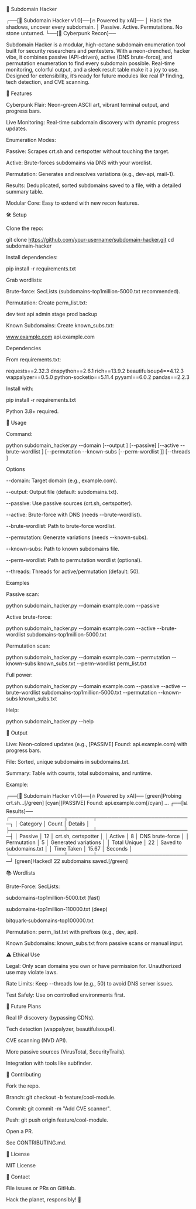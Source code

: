 🌌 Subdomain Hacker



┌──[💾 Subdomain Hacker v1.0]──[🔥 Powered by xAI]──
│ Hack the shadows, uncover every subdomain.
│ Passive. Active. Permutations. No stone unturned.
└──[🌌 Cyberpunk Recon]──

Subdomain Hacker is a modular, high-octane subdomain enumeration tool built for security researchers and pentesters. With a neon-drenched, hacker vibe, it combines passive (API-driven), active (DNS brute-force), and permutation enumeration to find every subdomain possible. Real-time monitoring, colorful output, and a sleek result table make it a joy to use. Designed for extensibility, it’s ready for future modules like real IP finding, tech detection, and CVE scanning.

🚀 Features





Cyberpunk Flair: Neon-green ASCII art, vibrant terminal output, and progress bars.



Live Monitoring: Real-time subdomain discovery with dynamic progress updates.



Enumeration Modes:





Passive: Scrapes crt.sh and certspotter without touching the target.



Active: Brute-forces subdomains via DNS with your wordlist.



Permutation: Generates and resolves variations (e.g., dev-api, mail-1).



Results: Deduplicated, sorted subdomains saved to a file, with a detailed summary table.



Modular Core: Easy to extend with new recon features.

🛠️ Setup





Clone the repo:

git clone https://github.com/your-username/subdomain-hacker.git
cd subdomain-hacker



Install dependencies:

pip install -r requirements.txt



Grab wordlists:





Brute-force: SecLists (subdomains-top1million-5000.txt recommended).



Permutation: Create perm_list.txt:

dev
test
api
admin
stage
prod
backup



Known Subdomains: Create known_subs.txt:

www.example.com
api.example.com

Dependencies

From requirements.txt:

requests==2.32.3
dnspython==2.6.1
rich==13.9.2
beautifulsoup4==4.12.3
wappalyzer==0.5.0
python-socketio==5.11.4
pyyaml==6.0.2
pandas==2.2.3

Install with:

pip install -r requirements.txt

Python 3.8+ required.

🔧 Usage

Command:

python subdomain_hacker.py --domain <domain> [--output <file>] [--passive] [--active --brute-wordlist <path>] [--permutation --known-subs <path> [--perm-wordlist <path>]] [--threads <num>]

Options





--domain: Target domain (e.g., example.com).



--output: Output file (default: subdomains.txt).



--passive: Use passive sources (crt.sh, certspotter).



--active: Brute-force with DNS (needs --brute-wordlist).



--brute-wordlist: Path to brute-force wordlist.



--permutation: Generate variations (needs --known-subs).



--known-subs: Path to known subdomains file.



--perm-wordlist: Path to permutation wordlist (optional).



--threads: Threads for active/permutation (default: 50).

Examples





Passive scan:

python subdomain_hacker.py --domain example.com --passive



Active brute-force:

python subdomain_hacker.py --domain example.com --active --brute-wordlist subdomains-top1million-5000.txt



Permutation scan:

python subdomain_hacker.py --domain example.com --permutation --known-subs known_subs.txt --perm-wordlist perm_list.txt



Full power:

python subdomain_hacker.py --domain example.com --passive --active --brute-wordlist subdomains-top1million-5000.txt --permutation --known-subs known_subs.txt



Help:

python subdomain_hacker.py --help

📡 Output





Live: Neon-colored updates (e.g., [PASSIVE] Found: api.example.com) with progress bars.



File: Sorted, unique subdomains in subdomains.txt.



Summary: Table with counts, total subdomains, and runtime.

Example:

┌──[💾 Subdomain Hacker v1.0]──[🔥 Powered by xAI]──
[green]Probing crt.sh...[/green]
[cyan][PASSIVE] Found: api.example.com[/cyan]
...
┌──[📊 Results]──
┌───────────────┬───────┬──────────────────────────┐
│ Category      │ Count │ Details                  │
├───────────────┴───────┴──────────────────────────┤
│ Passive       │ 12    │ crt.sh, certspotter      │
│ Active        │ 8     │ DNS brute-force          │
│ Permutation   │ 5     │ Generated variations      │
│ Total Unique  │ 22    │ Saved to subdomains.txt  │
│ Time Taken    │ 15.67 │ Seconds                  │
└───────────────┴───────┴──────────────────────────┘
[green]Hacked! 22 subdomains saved.[/green]

📚 Wordlists





Brute-Force: SecLists:





subdomains-top1million-5000.txt (fast)



subdomains-top1million-110000.txt (deep)



bitquark-subdomains-top100000.txt



Permutation: perm_list.txt with prefixes (e.g., dev, api).



Known Subdomains: known_subs.txt from passive scans or manual input.

⚠️ Ethical Use





Legal: Only scan domains you own or have permission for. Unauthorized use may violate laws.



Rate Limits: Keep --threads low (e.g., 50) to avoid DNS server issues.



Test Safely: Use on controlled environments first.

🔮 Future Plans





Real IP discovery (bypassing CDNs).



Tech detection (wappalyzer, beautifulsoup4).



CVE scanning (NVD API).



More passive sources (VirusTotal, SecurityTrails).



Integration with tools like subfinder.

🤝 Contributing





Fork the repo.



Branch: git checkout -b feature/cool-module.



Commit: git commit -m "Add CVE scanner".



Push: git push origin feature/cool-module.



Open a PR.

See CONTRIBUTING.md.

📜 License

MIT License

📩 Contact

File issues or PRs on GitHub.

Hack the planet, responsibly! 🌌
